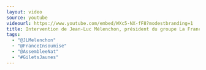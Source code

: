 ```yaml
---
layout: video
source: youtube
videourl: https://www.youtube.com/embed/WXc5-NX-fF8?modestbranding=1
title: Intervention de Jean-Luc Mélenchon, président du groupe La France insoumise à l'Assemblée nationale
tags:
  - "@JLMelenchon"
  - "@FranceInsoumise"
  - "@AssembleeNat"
  - "#GiletsJaunes"
---
```

